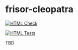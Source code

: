 # frisor-cleopatra
[![HTML Check](https://github.com/NTIG-Uppsala/frisor-cleopatra/actions/workflows/html-validation.yml/badge.svg?branch=master)](https://github.com/NTIG-Uppsala/frisor-cleopatra/actions/workflows/html-validation.yml)

[![HTML Tests](https://github.com/NTIG-Uppsala/frisor-cleopatra/actions/workflows/Tests.yml/badge.svg?branch=master)](https://github.com/NTIG-Uppsala/frisor-cleopatra/actions/workflows/Tests.yml)

TBD
